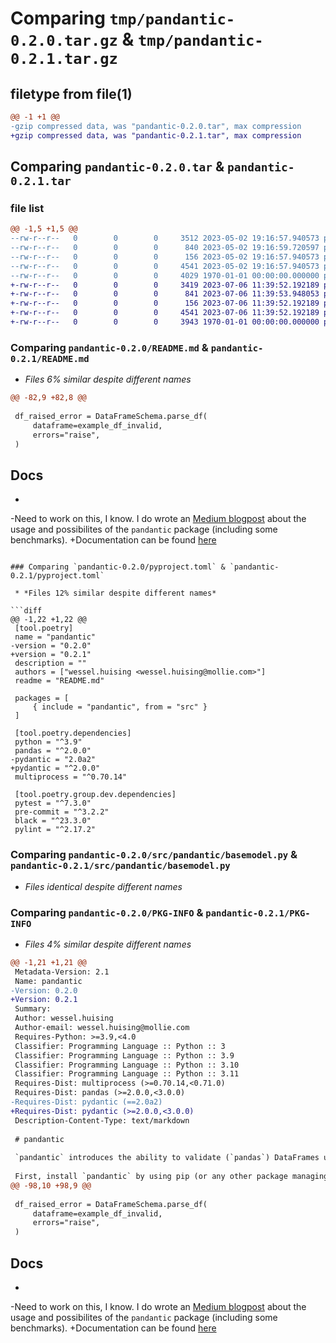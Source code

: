 # Comparing `tmp/pandantic-0.2.0.tar.gz` & `tmp/pandantic-0.2.1.tar.gz`

## filetype from file(1)

```diff
@@ -1 +1 @@
-gzip compressed data, was "pandantic-0.2.0.tar", max compression
+gzip compressed data, was "pandantic-0.2.1.tar", max compression
```

## Comparing `pandantic-0.2.0.tar` & `pandantic-0.2.1.tar`

### file list

```diff
@@ -1,5 +1,5 @@
--rw-r--r--   0        0        0     3512 2023-05-02 19:16:57.940573 pandantic-0.2.0/README.md
--rw-r--r--   0        0        0      840 2023-05-02 19:16:59.720597 pandantic-0.2.0/pyproject.toml
--rw-r--r--   0        0        0      156 2023-05-02 19:16:57.940573 pandantic-0.2.0/src/pandantic/__init__.py
--rw-r--r--   0        0        0     4541 2023-05-02 19:16:57.940573 pandantic-0.2.0/src/pandantic/basemodel.py
--rw-r--r--   0        0        0     4029 1970-01-01 00:00:00.000000 pandantic-0.2.0/PKG-INFO
+-rw-r--r--   0        0        0     3419 2023-07-06 11:39:52.192189 pandantic-0.2.1/README.md
+-rw-r--r--   0        0        0      841 2023-07-06 11:39:53.948053 pandantic-0.2.1/pyproject.toml
+-rw-r--r--   0        0        0      156 2023-07-06 11:39:52.192189 pandantic-0.2.1/src/pandantic/__init__.py
+-rw-r--r--   0        0        0     4541 2023-07-06 11:39:52.192189 pandantic-0.2.1/src/pandantic/basemodel.py
+-rw-r--r--   0        0        0     3943 1970-01-01 00:00:00.000000 pandantic-0.2.1/PKG-INFO
```

### Comparing `pandantic-0.2.0/README.md` & `pandantic-0.2.1/README.md`

 * *Files 6% similar despite different names*

```diff
@@ -82,9 +82,8 @@
 
 df_raised_error = DataFrameSchema.parse_df(
     dataframe=example_df_invalid,
     errors="raise",
 )
 ```
 ## Docs
-
-Need to work on this, I know. I do wrote an [Medium blogpost](https://duckduckgo.com) about the usage and possibilites of the `pandantic` package (including some benchmarks).
+Documentation can be found [here](https://pandantic-rtd.readthedocs.io/en/latest/)
```

### Comparing `pandantic-0.2.0/pyproject.toml` & `pandantic-0.2.1/pyproject.toml`

 * *Files 12% similar despite different names*

```diff
@@ -1,22 +1,22 @@
 [tool.poetry]
 name = "pandantic"
-version = "0.2.0"
+version = "0.2.1"
 description = ""
 authors = ["wessel.huising <wessel.huising@mollie.com>"]
 readme = "README.md"
 
 packages = [
     { include = "pandantic", from = "src" }
 ]
 
 [tool.poetry.dependencies]
 python = "^3.9"
 pandas = "^2.0.0"
-pydantic = "2.0a2"
+pydantic = "^2.0.0"
 multiprocess = "^0.70.14"
 
 [tool.poetry.group.dev.dependencies]
 pytest = "^7.3.0"
 pre-commit = "^3.2.2"
 black = "^23.3.0"
 pylint = "^2.17.2"
```

### Comparing `pandantic-0.2.0/src/pandantic/basemodel.py` & `pandantic-0.2.1/src/pandantic/basemodel.py`

 * *Files identical despite different names*

### Comparing `pandantic-0.2.0/PKG-INFO` & `pandantic-0.2.1/PKG-INFO`

 * *Files 4% similar despite different names*

```diff
@@ -1,21 +1,21 @@
 Metadata-Version: 2.1
 Name: pandantic
-Version: 0.2.0
+Version: 0.2.1
 Summary: 
 Author: wessel.huising
 Author-email: wessel.huising@mollie.com
 Requires-Python: >=3.9,<4.0
 Classifier: Programming Language :: Python :: 3
 Classifier: Programming Language :: Python :: 3.9
 Classifier: Programming Language :: Python :: 3.10
 Classifier: Programming Language :: Python :: 3.11
 Requires-Dist: multiprocess (>=0.70.14,<0.71.0)
 Requires-Dist: pandas (>=2.0.0,<3.0.0)
-Requires-Dist: pydantic (==2.0a2)
+Requires-Dist: pydantic (>=2.0.0,<3.0.0)
 Description-Content-Type: text/markdown
 
 # pandantic
 
 `pandantic` introduces the ability to validate (`pandas`) DataFrames using `pydantic.BaseModel`s. The `pandantic` package is using the V2 version of `pydantic` as it has significant improvements over its V1 versions (a performance increase up to 50 times).
 
 First, install `pandantic` by using pip (or any other package managing tool).
@@ -98,10 +98,9 @@
 
 df_raised_error = DataFrameSchema.parse_df(
     dataframe=example_df_invalid,
     errors="raise",
 )
 ```
 ## Docs
-
-Need to work on this, I know. I do wrote an [Medium blogpost](https://duckduckgo.com) about the usage and possibilites of the `pandantic` package (including some benchmarks).
+Documentation can be found [here](https://pandantic-rtd.readthedocs.io/en/latest/)
```

